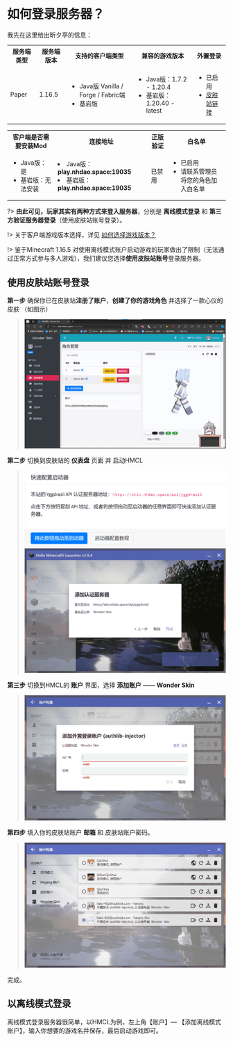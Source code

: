 # 如何登录服务器？

我先在这里给出昕夕亭的信息：

<table>
    <tr>
        <th>服务端类型</th>
        <th>服务端版本</th>
        <th>支持的客户端类型</th>
        <th>兼容的游戏版本</th>
        <th>外置登录</th>
    </tr>
    <tr>
        <td>Paper</td>
        <td>1.16.5</td>
        <td>
            <ul>
                <li>Java版 Vanilla / Forge / Fabric端</li>
                <li>基岩版</li>
            </ul>
        </td>
        <td>
            <ul>
                <li>Java版：1.7.2 - 1.20.4</li>
                <li>基岩版：1.20.40 - latest</li>
            </ul>
        </td>
        <td>
            <ul>
                <li>已启用</li>
                <li><a href="https://skin.nhdao.space" target="_blank">皮肤站链接</a></li>
            </ul>
        </td>
    </tr>
</table>
<table>
    <tr>
        <th>客户端是否需要安装Mod</th>
        <th>连接地址</th>
        <th>正版验证</th>
        <th>白名单</th>
    </tr>
    <tr>
        <td>
            <ul>
                <li>Java版：是</li>
                <li>基岩版：无法安装</li>
            </ul>
        </td>        
        <td>
            <li>Java版：<b>play.nhdao.space:19035</b></li>
            <li>基岩版：<b>play.nhdao.space:19035</b></li>
        </td>
        <td>
            已禁用
        </td>
        <td>
            <ul>
                <li>已启用</li>
                <li>请联系管理员将您的角色加入白名单</li>
            </ul>
        </td>
    </tr>
</table>


?> **由此可见，玩家其实有两种方式来登入服务器**，分别是 **离线模式登录** 和 **第三方验证服务器登录**（使用皮肤站账号登录）。

!> 关于客户端游戏版本选择，详见 [如何选择游戏版本？](version.md)

!> 鉴于Minecraft 1.16.5 对使用离线模式账户启动游戏的玩家做出了限制（无法通过正常方式参与多人游戏），我们建议您选择**使用皮肤站账号**登录服务器。


## 使用皮肤站账号登录

**第一步** 确保你已在皮肤站**注册了账户**，**创建了你的游戏角色** 并选择了一款心仪的皮肤 （如图示）

> ![屏幕截图 2023-12-04 210458](assets/images/1.png)

**第二步** 切换到皮肤站的 **仪表盘** 页面 并 启动HMCL

> <img src="assets/images/2.png" alt="屏幕截图 2023-12-04 211041" style="zoom:50%;" />
>
> <img src="assets/images/3.png" alt="屏幕截图 2023-12-04 211151" style="zoom:50%;" />

**第三步** 切换到HMCL的 **账户** 界面，选择 **添加账户** —— **Wonder Skin**

> <img src="assets/images/4.png" alt="屏幕截图 2023-12-04 211433" style="zoom:50%;" />

**第四步** 填入你的皮肤站账户 **邮箱** 和 皮肤站账户密码。

> <img src="assets/images/5.png" alt="屏幕截图 2023-12-04 211603" style="zoom:50%;" />

完成。

## 以离线模式登录

离线模式登录服务器很简单，以HMCL为例，左上角【账户】— 【添加离线模式账户】，输入你想要的游戏名并保存，最后启动游戏即可。
